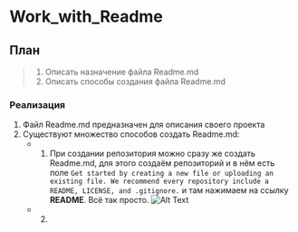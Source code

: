 # Work_with_Readme
## План
> 1. Описать назначение файла Readme.md
> 2. Описать способы создания файла Readme.md
### Реализация
1. Файл Readme.md предназначен для описания своего проекта
2. Существуют множество способов создать Readme.md:
    * 1. При создании репозитория можно сразу же создать Readme.md, для этого создаём репозиторий и в нём есть поле ```Get started by creating a new file or uploading an existing file. We recommend every repository include a README, LICENSE, and .gitignore.``` и там нажимаем на ссылку __README__. Всё так просто.
    ![Alt Text](https://media.giphy.com/media/vFKqnCdLPNOKc/giphy.gif)
    * 2. 
